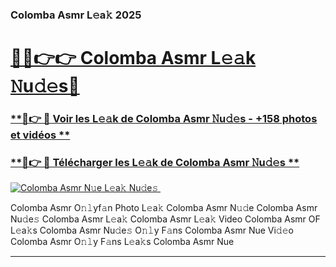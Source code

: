 ### Colomba Asmr L𝚎a𝚔 2025  

# <h1><a href="(https://rebrand.ly/accesvip">🔗🔗👉👉 Colomba Asmr L𝚎𝚊k 𝙽u𝚍𝚎s🔗</a></h1>

### [ **🔗👉 🔴 Voir les L𝚎𝚊k de Colomba Asmr 𝙽u𝚍𝚎s - +158 photos et vidéos **](https://rebrand.ly/accesvip)
### [ **🔗👉 🔴 Télécharger les L𝚎𝚊k de Colomba Asmr 𝙽u𝚍𝚎s **](https://rebrand.ly/accesvip)  

[![Colomba Asmr N𝚞e L𝚎a𝚔 Nu𝚍e𝚜 ](https://i.imgur.com/0qMVB7G.gif)](https://rebrand.ly/accesvip)  

Colomba Asmr O𝚗𝚕yf𝚊n Photo L𝚎a𝚔
Colomba Asmr N𝚞𝚍e
Colomba Asmr Nu𝚍e𝚜
Colomba Asmr L𝚎a𝚔
Colomba Asmr L𝚎a𝚔 Video
Colomba Asmr OF L𝚎a𝚔s
Colomba Asmr Nu𝚍e𝚜 O𝚗𝚕y F𝚊ns
Colomba Asmr Nue Vi𝚍𝚎o
Colomba Asmr O𝚗𝚕y F𝚊ns L𝚎a𝚔s
Colomba Asmr Nue

___  

